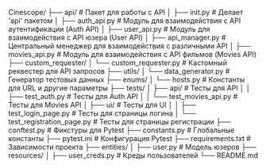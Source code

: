 Cinescope/ 
├── api/                                  # Пакет для работы с API
│   ├── init.py                           # Делает 'api' пакетом
│   ├── auth_api.py                       # Модуль для взаимодействия с API аутентификации (Auth API)
│   ├── user_api.py                       # Модуль для взаимодействия с API юзера (User API)
│   ├── api_manager.py                    # Центральный менеджер для взаимодействия с различными API
│   ├── movies_api.py                     # Модуль для взаимодействия с API фильмов (Movies API)
├── custom_requester/
│   └── custom_requester.py               # Кастомный реквестер для API запросов
├── utils/
│   └── data_generator.py                 # Генератор тестовых данных
├── enums/
│   └── hosts.py                          # Константы для URL и другие параметры
├── tests/
│   ├── api/                              # Тесты для API
│   │   ├── test_auth.py                  # Тесты для Auth API
│   │   └── test_movies_api.py            # Тесты для Movies API
│   ├── ui/                               # Тесты для UI
│   │   ├── test_login_page.py            # Тесты для страницы логина
│       └── test_registration_page.py     # Тесты для страницы регистрации
├── conftest.py                           # Фикстуры для Pytest
├── constants.py                          # Глобальные константы
├── pytest.ini                            # Конфигурация Pytest
├── requirements.txt                      # Зависимости проекта
├── entities/
│   ├── user.py                           # Модель юзеров
├── resources/
│   ├── user_creds.py                     # Креды пользователей
└── README.md